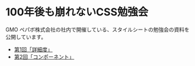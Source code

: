# 100年後も崩れないCSS勉強会

GMO ペパボ株式会社の社内で開催している、スタイルシートの勉強会の資料を公開しています。

* [第1回「詳細度」](http://pepabo.github.io/css/specificity/)
* [第2回「コンポーネント」](http://pepabo.github.io/css/component/)
